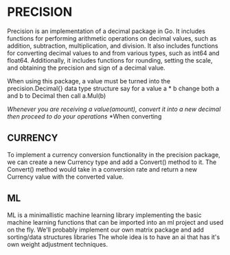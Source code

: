# PRECISION

Precision is an implementation of a decimal package in Go.
It includes functions for performing arithmetic operations on decimal values, such as addition, subtraction, multiplication, and division.
It also includes functions for converting decimal values to and from various types, such as int64 and float64.
Additionally, it includes functions for rounding, setting the scale, and obtaining the precision and sign of a decimal value.


When using this package, a value must be turned into the precision.Decimal{} data type structure
say for a value a * b
change both a and b to Decimal then call a.Mul(b)

*Whenever you are receiving a value(amount), convert it into a new decimal then proceed to do your operations*
*When converting

## CURRENCY
To implement a currency conversion functionality in the precision package, we can create a new Currency type and add a Convert() method to it.
The Convert() method would take in a conversion rate and return a new Currency value with the converted value.


## ML
ML is a minimallistic machine learning library implementing the basic machine learning functions that can be imported into an ml project and used on the fly.
We'll probably implement our own matrix package and add sorting/data structures libraries
The whole idea is to have an ai that has it's own weight adjustment techniques.
